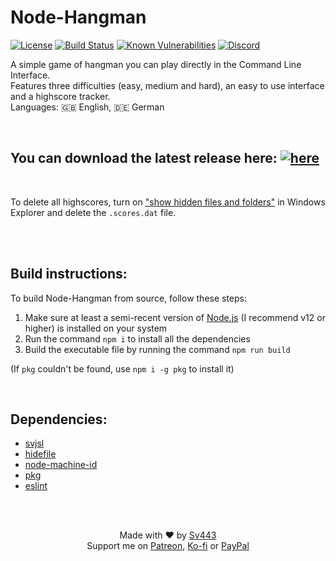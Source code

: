 # Node-Hangman
[![License](https://img.shields.io/github/license/Sv443/Node-Hangman)](https://sv443.net/LICENSE)
[![Build Status](https://github.com/Sv443/Node-Hangman/workflows/build/badge.svg)](https://github.com/Sv443/Node-Hangman/actions)
[![Known Vulnerabilities](https://snyk.io/test/github/Sv443/Node-Hangman/badge.svg)](https://snyk.io/test/github/Sv443/Node-Hangman)
[![Discord](https://img.shields.io/discord/565933531214118942)](https://sv443.net/discord)  

A simple game of hangman you can play directly in the Command Line Interface.  
Features three difficulties (easy, medium and hard), an easy to use interface and a highscore tracker.  
Languages: 🇬🇧 English, 🇩🇪 German

<br>

## You can download the latest release here: [![here](https://img.shields.io/github/v/release/Sv443/Node-Hangman.svg)](https://github.com/Sv443/Node-Hangman/releases)

<br>

To delete all highscores, turn on ["show hidden files and folders"](https://www.howtogeek.com/howto/windows-vista/show-hidden-files-and-folders-in-windows-vista/) in Windows Explorer and delete the `.scores.dat` file.

<br><br>

## Build instructions:
To build Node-Hangman from source, follow these steps:
1. Make sure at least a semi-recent version of [Node.js](https://nodejs.org/) (I recommend v12 or higher) is installed on your system
2. Run the command `npm i` to install all the dependencies
3. Build the executable file by running the command `npm run build`
<!--3. Install the npm package [`pkg`](https://npmjs.com/package/pkg) with the command `npm i -g pkg`-->

(If `pkg` couldn't be found, use `npm i -g pkg` to install it)

<br>

## Dependencies:
- [svjsl](https://npmjs.com/package/svjsl)
- [hidefile](https://npmjs.com/package/hidefile)
- [node-machine-id](https://npmjs.com/package/node-machine-id)
- [pkg](https://npmjs.com/package/pkg)
- [eslint](https://npmjs.com/package/eslint)

<br><br>

<div align="center" style="text-align:center">


Made with ❤️ by [Sv443](https://github.com/Sv443)  
Support me on [Patreon](https://patreon.com/Sv443_), [Ko-fi](https://ko-fi.com/Sv443_) or [PayPal](https://paypal.me/SvenFehler)


</div>
